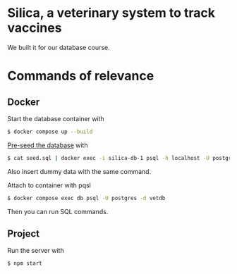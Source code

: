 # Silica, a veterinary system to track vaccines

We built it for our database course.

# Commands of relevance

## Docker

Start the database container with

```bash
$ docker compose up --build
```

[Pre-seed the database](https://docs.docker.com/guides/pre-seeding/) with

```bash
$ cat seed.sql | docker exec -i silica-db-1 psql -h localhost -U postgres -f-
```

Also insert dummy data with the same command.

Attach to container with pqsl

```bash
$ docker compose exec db psql -U postgres -d vetdb
```

Then you can run SQL commands.

## Project

Run the server with

```bash
$ npm start
```
